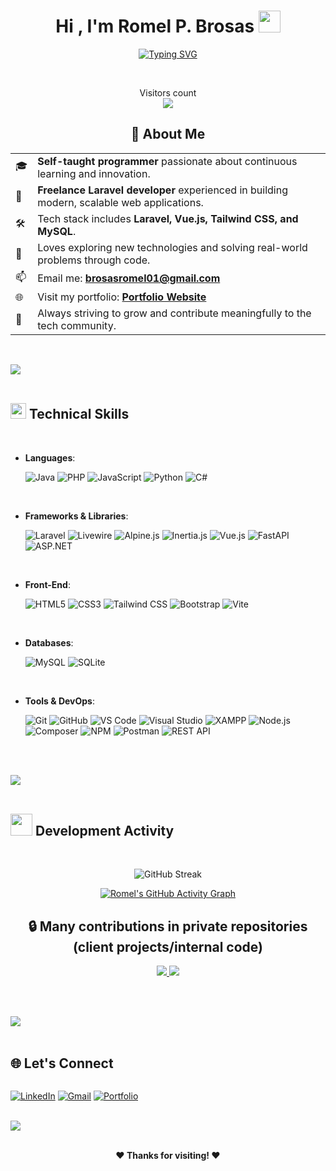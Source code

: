 <h1 align="center"><b>Hi , I'm Romel P. Brosas </b><img src="https://media.giphy.com/media/hvRJCLFzcasrR4ia7z/giphy.gif" width="35"></h1>

<p align="center">
  <a href="https://git.io/typing-svg"><img src="https://readme-typing-svg.demolab.com?font=Fira+Code&pause=1000&width=435&lines=Hi%2C+I'm+Romel+P.+Brosas.;A+self+taught+programmer.;A+freelance+software+developer." alt="Typing SVG" /></a>
</p>

<br>

<p align="center"> 
  Visitors count<br>
  <img src="https://profile-counter.glitch.me/rdevz-ph/count.svg" />
</p>

<div align="center">

## 👤 <b>About Me</b>

<table>
  <tr>
    <td>🎓</td>
    <td><b>Self-taught programmer</b> passionate about continuous learning and innovation.</td>
  </tr>
  <tr>
    <td>💼</td>
    <td><b>Freelance Laravel developer</b> experienced in building modern, scalable web applications.</td>
  </tr>
  <tr>
    <td>🛠️</td>
    <td>Tech stack includes <b>Laravel, Vue.js, Tailwind CSS, and MySQL</b>.</td>
  </tr>
  <tr>
    <td>🌟</td>
    <td>Loves exploring new technologies and solving real-world problems through code.</td>
  </tr>
  <tr>
    <td>📫</td>
    <td>Email me: <a href="mailto:brosasromel01@gmail.com"><b>brosasromel01@gmail.com</b></a></td>
  </tr>
  <tr>
    <td>🌐</td>
    <td>Visit my portfolio: <a href="https://romel-portfolio.vercel.app/"><b>Portfolio Website</b></a></td>
  </tr>
  <tr>
    <td>🚀</td>
    <td>Always striving to grow and contribute meaningfully to the tech community.</td>
  </tr>
</table>

</div>

<br>

<img src="https://user-images.githubusercontent.com/73097560/115834477-dbab4500-a447-11eb-908a-139a6edaec5c.gif"><br><br>

## <img src="https://media2.giphy.com/media/QssGEmpkyEOhBCb7e1/giphy.gif?cid=ecf05e47a0n3gi1bfqntqmob8g9aid1oyj2wr3ds3mg700bl&rid=giphy.gif" width ="25"><b> Technical Skills</b>
<br>

<p align="center">

- **Languages**:

    ![Java](https://img.shields.io/badge/Java-ED8B00?style=for-the-badge&logo=openjdk&logoColor=white)
    ![PHP](https://img.shields.io/badge/PHP-777BB4?style=for-the-badge&logo=php&logoColor=white)
    ![JavaScript](https://img.shields.io/badge/JavaScript-F7DF1E?style=for-the-badge&logo=javascript&logoColor=black)
    ![Python](https://img.shields.io/badge/Python-3776AB?style=for-the-badge&logo=python&logoColor=white)
    ![C#](https://img.shields.io/badge/C%23-239120?style=for-the-badge&logo=c-sharp&logoColor=white)

<br>

- **Frameworks & Libraries**:

    ![Laravel](https://img.shields.io/badge/Laravel-FF2D20?style=for-the-badge&logo=laravel&logoColor=white)
    ![Livewire](https://img.shields.io/badge/Livewire-4E56A6?style=for-the-badge&logo=laravel&logoColor=white)
    ![Alpine.js](https://img.shields.io/badge/Alpine.js-8BC0D0?style=for-the-badge&logo=alpine.js&logoColor=white)
    ![Inertia.js](https://img.shields.io/badge/Inertia.js-800080?style=for-the-badge&logo=inertia&logoColor=white)
    ![Vue.js](https://img.shields.io/badge/Vue.js-4FC08D?style=for-the-badge&logo=vue.js&logoColor=white)
    ![FastAPI](https://img.shields.io/badge/FastAPI-009688?style=for-the-badge&logo=fastapi&logoColor=white)
    ![ASP.NET](https://img.shields.io/badge/ASP.NET-512BD4?style=for-the-badge&logo=.net&logoColor=white)

<br>

- **Front-End**:

    ![HTML5](https://img.shields.io/badge/HTML5-E34F26?style=for-the-badge&logo=html5&logoColor=white)
    ![CSS3](https://img.shields.io/badge/CSS3-1572B6?style=for-the-badge&logo=css3&logoColor=white)
    ![Tailwind CSS](https://img.shields.io/badge/Tailwind_CSS-38B2AC?style=for-the-badge&logo=tailwind-css&logoColor=white)
    ![Bootstrap](https://img.shields.io/badge/Bootstrap-563D7C?style=for-the-badge&logo=bootstrap&logoColor=white)
    ![Vite](https://img.shields.io/badge/Vite-646CFF?style=for-the-badge&logo=vite&logoColor=white)

<br>

- **Databases**:

    ![MySQL](https://img.shields.io/badge/MySQL-005C84?style=for-the-badge&logo=mysql&logoColor=white)
    ![SQLite](https://img.shields.io/badge/SQLite-003B57?style=for-the-badge&logo=sqlite&logoColor=white)

<br>

- **Tools & DevOps**:

    ![Git](https://img.shields.io/badge/Git-F05033?style=for-the-badge&logo=git&logoColor=white)
    ![GitHub](https://img.shields.io/badge/GitHub-181717?style=for-the-badge&logo=github&logoColor=white)
    ![VS Code](https://img.shields.io/badge/VS_Code-007ACC?style=for-the-badge&logo=visual-studio-code&logoColor=white)
    ![Visual Studio](https://img.shields.io/badge/Visual_Studio-5C2D91?style=for-the-badge&logo=visualstudio&logoColor=white)
    ![XAMPP](https://img.shields.io/badge/XAMPP-FB7A24?style=for-the-badge&logo=xampp&logoColor=white)
    ![Node.js](https://img.shields.io/badge/Node.js-339933?style=for-the-badge&logo=nodedotjs&logoColor=white)
    ![Composer](https://img.shields.io/badge/Composer-885630?style=for-the-badge&logo=composer&logoColor=white)
    ![NPM](https://img.shields.io/badge/NPM-CB3837?style=for-the-badge&logo=npm&logoColor=white)
    ![Postman](https://img.shields.io/badge/Postman-FF6C37?style=for-the-badge&logo=postman&logoColor=white)
    ![REST API](https://img.shields.io/badge/REST_API-FF9800?style=for-the-badge&logo=api&logoColor=white)


</p>

<br><br>

<img src="https://user-images.githubusercontent.com/73097560/115834477-dbab4500-a447-11eb-908a-139a6edaec5c.gif"><br><br>

## <img src="https://media.giphy.com/media/iY8CRBdQXODJSCERIr/giphy.gif" width="35"><b> Development Activity </b>
<br>

<div align="center">

![GitHub Streak](https://streak-stats.demolab.com?user=rdevz-ph&theme=github-dark-blue)

[![Romel's GitHub Activity Graph](https://github-readme-activity-graph.vercel.app/graph?username=rdevz-ph&theme=github-compact)](https://github.com/rdevz-ph/github-readme-activity-graph)

## 🔒 Many contributions in private repositories (client projects/internal code)

<a href="https://github.com/rdevz-ph/">
  <img src="https://github-readme-stats.vercel.app/api?username=rdevz-ph&show_icons=true&theme=github_dark&hide_title=true&hide=issues" />
  <img src="https://github-readme-stats.vercel.app/api/top-langs/?username=rdevz-ph&layout=compact&theme=github_dark&langs_count=6" />
</a>

</div>

<br><br>

<img src="https://user-images.githubusercontent.com/73097560/115834477-dbab4500-a447-11eb-908a-139a6edaec5c.gif"><br><br>

## <b>🌐 Let's Connect</b>

<div align="left" style="display: flex; gap: 10px; flex-wrap: wrap">

[![LinkedIn](https://img.shields.io/badge/LinkedIn-0077B5?style=for-the-badge&logo=linkedin&logoColor=white)](https://linkedin.com/in/romel-brosas-b547572a8)
[![Gmail](https://img.shields.io/badge/Gmail-D14836?style=for-the-badge&logo=gmail&logoColor=white)](mailto:brosasromel01@gmail.com)
[![Portfolio](https://img.shields.io/badge/Portfolio-32CD32?style=for-the-badge&logo=globe&logoColor=white)](https://romel-laravel-portfolio.online/)

</div>

<br>
<img src="https://user-images.githubusercontent.com/73097560/115834477-dbab4500-a447-11eb-908a-139a6edaec5c.gif">
<br>

<div align="center">
  <br>
  <p><b>❤️ Thanks for visiting! ❤️</b></p>
  <br>
</div>
